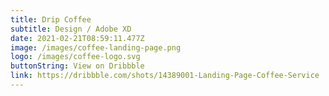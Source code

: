 ```yaml
---
title: Drip Coffee
subtitle: Design / Adobe XD
date: 2021-02-21T08:59:11.477Z
image: /images/coffee-landing-page.png
logo: /images/coffee-logo.svg
buttonString: View on Dribbble
link: https://dribbble.com/shots/14389001-Landing-Page-Coffee-Service
---
```

